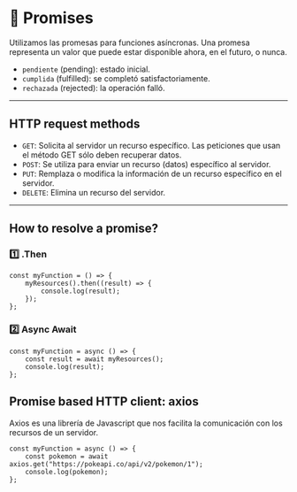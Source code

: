 # 🌟 Promises
Utilizamos las promesas para funciones asíncronas. Una promesa representa un valor que puede estar disponible ahora, en el futuro, o nunca.

- `pendiente` (pending): estado inicial.
- `cumplida` (fulfilled): se completó satisfactoriamente.
- `rechazada` (rejected): la operación falló.
---

## HTTP request methods
- `GET`: Solicita al servidor un recurso específico. Las peticiones que usan el método GET sólo deben recuperar datos.
- `POST`: Se utiliza para enviar un recurso (datos) específico al servidor. 
- `PUT`: Remplaza o modifica la información de un recurso específico en el servidor.
- `DELETE`: Elimina un recurso del servidor.

---

## How to resolve a promise?
### 1️⃣ .Then
```
const myFunction = () => {
    myResources().then((result) => {
        console.log(result);
    });
};
``` 

### 2️⃣ Async Await
```
const myFunction = async () => {
    const result = await myResources();
    console.log(result);
};
``` 

## Promise based HTTP client: axios
Axios es una librería de Javascript que nos facilita la comunicación con los recursos de un servidor.
```
const myFunction = async () => {
    const pokemon = await axios.get("https://pokeapi.co/api/v2/pokemon/1");
    console.log(pokemon);
};
``` 